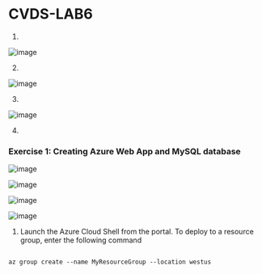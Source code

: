 # CVDS-LAB6

1.

![image](https://user-images.githubusercontent.com/63562181/224484253-cf443f44-99d7-4250-ac29-04b9582d4b55.png)


2. 

![image](https://user-images.githubusercontent.com/63562181/224484265-c0a07e48-fcad-4f6a-80ac-96608a6df3ff.png)

3. 

![image](https://user-images.githubusercontent.com/89365336/224484578-0224bc65-666f-4ee3-9021-1f07062e48f3.png)

4. 


### Exercise 1: Creating Azure Web App and MySQL database


![image](https://user-images.githubusercontent.com/89365336/224484927-9f2eeb1e-0b47-4d0a-a052-2b18519c6e59.png)


![image](https://user-images.githubusercontent.com/63562181/224485158-adbe7a3d-603e-4990-9e2a-1053567e20ef.png)

![image](https://user-images.githubusercontent.com/89365336/224485244-095f7325-dcaf-4154-8f1e-a5b59f0cd753.png)


![image](https://user-images.githubusercontent.com/63562181/224485253-6ab20be4-caa9-4712-8626-04ae1af21215.png)

1. Launch the Azure Cloud Shell from the portal. To deploy to a resource group, enter the following command

```

az group create --name MyResourceGroup --location westus

```
